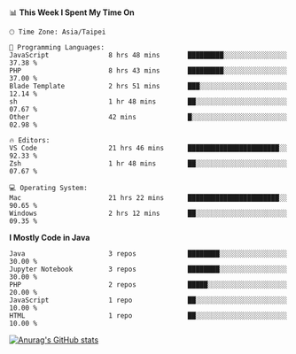 <!--### Hi there 👋-->

<!--
**treevel/treevel** is a ✨ _special_ ✨ repository because its `README.md` (this file) appears on your GitHub profile.

Here are some ideas to get you started:

- 🔭 I’m currently working on ...
- 🌱 I’m currently learning ...
- 👯 I’m looking to collaborate on ...
- 🤔 I’m looking for help with ...
- 💬 Ask me about ...
- 📫 How to reach me: ...
- 😄 Pronouns: ...
- ⚡ Fun fact: ...
-->

<!--START_SECTION:waka-->
📊 **This Week I Spent My Time On** 

```text
🕑︎ Time Zone: Asia/Taipei

💬 Programming Languages: 
JavaScript               8 hrs 48 mins       █████████░░░░░░░░░░░░░░░░   37.38 % 
PHP                      8 hrs 43 mins       █████████░░░░░░░░░░░░░░░░   37.00 % 
Blade Template           2 hrs 51 mins       ███░░░░░░░░░░░░░░░░░░░░░░   12.14 % 
sh                       1 hr 48 mins        ██░░░░░░░░░░░░░░░░░░░░░░░   07.67 % 
Other                    42 mins             █░░░░░░░░░░░░░░░░░░░░░░░░   02.98 % 

🔥 Editors: 
VS Code                  21 hrs 46 mins      ███████████████████████░░   92.33 % 
Zsh                      1 hr 48 mins        ██░░░░░░░░░░░░░░░░░░░░░░░   07.67 % 

💻 Operating System: 
Mac                      21 hrs 22 mins      ███████████████████████░░   90.65 % 
Windows                  2 hrs 12 mins       ██░░░░░░░░░░░░░░░░░░░░░░░   09.35 % 
```

**I Mostly Code in Java** 

```text
Java                     3 repos             ████████░░░░░░░░░░░░░░░░░   30.00 % 
Jupyter Notebook         3 repos             ████████░░░░░░░░░░░░░░░░░   30.00 % 
PHP                      2 repos             █████░░░░░░░░░░░░░░░░░░░░   20.00 % 
JavaScript               1 repo              ██░░░░░░░░░░░░░░░░░░░░░░░   10.00 % 
HTML                     1 repo              ██░░░░░░░░░░░░░░░░░░░░░░░   10.00 % 
```




<!--END_SECTION:waka-->

<!-- GitHub Stats Card-->
[![Anurag's GitHub stats](https://github-readme-stats.vercel.app/api?username=treevel&show_icons=true&theme=monokai&count_private=true)](https://github.com/anuraghazra/github-readme-stats)
